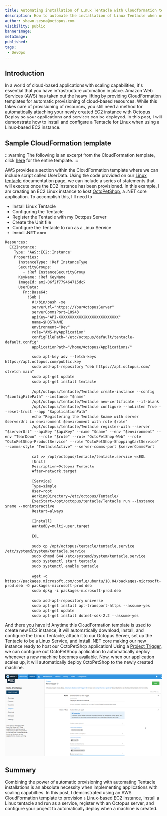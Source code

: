 ```yaml
---
title: Automating installation of Linux Tentacle with Cloudformation templates
description: How to automate the installation of Linux Tentacle when using an AWS Cloudformation template.
author: shawn.sesna@octopus.com
visibility: public
bannerImage: 
metaImage: 
published: 
tags:
 - DevOps
---
```


## Introduction
In a world of cloud-based applications with scaling capabilities, it's essential that you have infrastructure automation in place.  Amazon Web Services (AWS) has taken out the heavy lifting by providing CloudFormation templates for automatic provisioning of cloud-based resources.  While this takes care of provisioning of resources, you still need a method for automatically attaching your newly created EC2 instance with Octopus Deploy so your applications and services can be deployed.  In this post, I will demonstrate how to install and configure a Tentacle for Linux when using a Linux-based EC2 instance.

## Sample CloudFormation template
:::warning
The following is an excerpt from the CloudFormation template, click [here](SampleCloudFormation.yaml) for the entire template.
:::

AWS provides a section within the CloudFormation template where we can include script called UserData.  Using the code provided on our [Linux tentacle](https://octopus.com/docs/infrastructure/deployment-targets/linux/tentacle) documentation page, we can include a series of statements that will execute once the EC2 instance has been provisioned.  In this example, I am creating an EC2 Linux instance to host [OctoPetShop](https://github.com/OctopusSamples/OctoPetShop), a .NET core application.  To accomplish this, I'll need to

- Install Linux Tentacle
- Configuring the Tentacle
- Register the Tentacle with my Octopus Server
- Create the Unit file
- Configure the Tentacle to run as a Linux Service
- Install .NET core

```
Resources:
  EC2Instance:
    Type: 'AWS::EC2::Instance'
    Properties:
      InstanceType: !Ref InstanceType
      SecurityGroups:
        - !Ref InstanceSecurityGroup
      KeyName: !Ref KeyName
      ImageId: ami-06f2f779464715dc5
      UserData:
        Fn::Base64: 
          !Sub |
            #!/bin/bash -xe
            serverUrl="https://YourOctopusServer"
            serverCommsPort=10943
            apiKey="API-XXXXXXXXXXXXXXXXXXXXXXXXXXX"
            name=$HOSTNAME
            environment="Dev"
            role="AWS-MyApplication"
            configFilePath="/etc/octopus/default/tentacle-default.config"
            applicationPath="/home/Octopus/Applications/"

            sudo apt-key adv --fetch-keys https://apt.octopus.com/public.key
            sudo add-apt-repository "deb https://apt.octopus.com/ stretch main"
            sudo apt-get update
            sudo apt-get install tentacle

            /opt/octopus/tentacle/Tentacle create-instance --config "$configFilePath" --instance "$name"
            /opt/octopus/tentacle/Tentacle new-certificate --if-blank
            /opt/octopus/tentacle/Tentacle configure --noListen True --reset-trust --app "$applicationPath"
            echo "Registering the Tentacle $name with server $serverUrl in environment $environment with role $role"
            /opt/octopus/tentacle/Tentacle register-with --server "$serverUrl" --apiKey "$apiKey" --name "$name" --env "$environment" --env "TearDown" --role "$role" --role "OctoPetShop-Web" --role "OctoPetShop-ProductService" --role "OctoPetShop-ShoppingCartService" --comms-style "TentacleActive" --server-comms-port $serverCommsPort
            
            cat >> /opt/octopus/tentacle/tentacle.service <<EOL
            [Unit]
            Description=Octopus Tentacle
            After=network.target

            [Service]
            Type=simple
            User=root
            WorkingDirectory=/etc/octopus/Tentacle/
            ExecStart=/opt/octopus/tentacle/Tentacle run --instance $name --noninteractive
            Restart=always

            [Install]
            WantedBy=multi-user.target

            EOL
            
            sudo cp /opt/octopus/tentacle/tentacle.service /etc/systemd/system/tentacle.service
            sudo chmod 644 /etc/systemd/system/tentacle.service
            sudo systemctl start tentacle
            sudo systemctl enable tentacle
            
            wget -q https://packages.microsoft.com/config/ubuntu/18.04/packages-microsoft-prod.deb -O packages-microsoft-prod.deb
            sudo dpkg -i packages-microsoft-prod.deb
            
            sudo add-apt-repository universe
            sudo apt-get install apt-transport-https --assume-yes
            sudo apt-get update
            sudo apt-get install dotnet-sdk-2.2 --assume-yes
```

And there you have it!  Anytime this CloudFormation template is used to create new EC2 instance, it will automatically download, install, and configure the Linux Tentacle, attach it to our Octopus Server, set up the Tentacle to be a Linux Service, and install .NET core making our new instance ready to host our OctoPetShop application!  Using a [Project Trigger](https://octopus.com/docs/deployment-process/project-triggers), we can configure out OctoPetShop application to automatically deploy whenever a new machine becomes available.  Now, when our application scales up, it will automatically deploy OctoPetShop to the newly created machine.

![](octopetshop-project-trigger.png)

## Summary
Combining the power of automatic provisioning with automating Tentacle installations is an absolute necessity when implementing applications with scaling capabilties.  In this post, I demonstrated using an AWS CloudFormation template to provision a Linux-based EC2 instance, install a Linux tentacle and run as a service, register with an Octopus server, and configure your project to automatically deploy when a machine is created.
